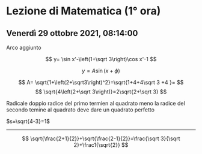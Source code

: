 #  Lezione di Matematica (1° ora)
## Venerdì 29 ottobre 2021, 08:14:00


Arco  aggiunto

$$
y= \sin x'-\left(1+\sqrt 3\right)\cos x'-1
$$

$$
y=A\sin(x+\phi)
$$

$$
A= \sqrt{1+\left(2+\sqrt3\right)^2}=\sqrt{1+4+4\sqrt 3 +4 }=
$$
$$
\sqrt{4\left(2+\sqrt 3\right)}=2\sqrt{2+\sqrt 3}
$$

Radicale doppio radice del primo termien al quadrato meno la radice del secondo temine al quadrato deve dare un quadrato perfetto


$s=\sqrt{4-3}=1$

---

$$
\sqrt{\frac{2+1}{2}}+\sqrt{\frac{2-1}{2}}=\frac{\sqrt 3}{\sqrt 2}+\frac1{\sqrt{2}}
$$
<!--stackedit_data:
eyJoaXN0b3J5IjpbLTE2ODkxMjQwNTFdfQ==
-->